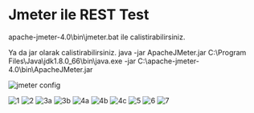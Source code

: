 # Jmeter ile REST Test
apache-jmeter-4.0\bin\jmeter.bat ile calistirabilirsiniz.

Ya da jar olarak calistirabilirsiniz.
java -jar ApacheJMeter.jar
C:\Program Files\Java\jdk1.8.0_66\bin\java.exe -jar C:\apache-jmeter-4.0\bin\ApacheJMeter.jar

![jmeter config](https://github.com/ozkansari/MyCourses/blob/master/SoftwareDevEnvAndTools/_docs/jmeter/yazilim_araclari_ders8_2018guz.jmx)

![1](https://github.com/ozkansari/MyCourses/blob/master/SoftwareDevEnvAndTools/_docs/jmeter/1.PNG)
![2](https://github.com/ozkansari/MyCourses/blob/master/SoftwareDevEnvAndTools/_docs/jmeter/2.PNG)
![3a](https://github.com/ozkansari/MyCourses/blob/master/SoftwareDevEnvAndTools/_docs/jmeter/3a.PNG)
![3b](https://github.com/ozkansari/MyCourses/blob/master/SoftwareDevEnvAndTools/_docs/jmeter/3b.PNG)
![4a](https://github.com/ozkansari/MyCourses/blob/master/SoftwareDevEnvAndTools/_docs/jmeter/4a.PNG)
![4b](https://github.com/ozkansari/MyCourses/blob/master/SoftwareDevEnvAndTools/_docs/jmeter/4b.PNG)
![4c](https://github.com/ozkansari/MyCourses/blob/master/SoftwareDevEnvAndTools/_docs/jmeter/4c.PNG)
![5](https://github.com/ozkansari/MyCourses/blob/master/SoftwareDevEnvAndTools/_docs/jmeter/5.PNG)
![6](https://github.com/ozkansari/MyCourses/blob/master/SoftwareDevEnvAndTools/_docs/jmeter/6.PNG)
![7](https://github.com/ozkansari/MyCourses/blob/master/SoftwareDevEnvAndTools/_docs/jmeter/7.PNG)
